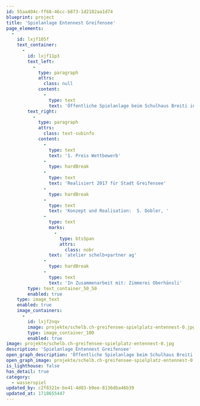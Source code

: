 ```yaml
---
id: 55aa404c-ff68-46cc-b873-1d2182aa1d74
blueprint: project
title: 'Spielanlage Entennest Greifensee'
page_elements:
  -
    id: lxjf105f
    text_container:
      -
        id: lxjf11p3
        text_left:
          -
            type: paragraph
            attrs:
              class: null
            content:
              -
                type: text
                text: 'Öffentliche Spielanlage beim Schulhaus Breiti in Robinienholz, mit Entennest, Biberburg, grossem Kletterangebot, geschnitztem Wasserspiel'
        text_right:
          -
            type: paragraph
            attrs:
              class: text-subinfo
            content:
              -
                type: text
                text: '1. Preis Wettbewerb'
              -
                type: hardBreak
              -
                type: text
                text: 'Realisiert 2017 für Stadt Greifensee'
              -
                type: hardBreak
              -
                type: text
                text: 'Konzept und Realisation:  S. Dobler, '
              -
                type: text
                marks:
                  -
                    type: btsSpan
                    attrs:
                      class: nobr
                text: 'atelier schelb+partner ag'
              -
                type: hardBreak
              -
                type: text
                text: 'In Zusammenarbeit mit: Zimmerei Oberhänsli'
        type: text_container_50_50
        enabled: true
    type: image_text
    enabled: true
    image_containers:
      -
        id: lxjf2nqv
        image: projekte/schelb.ch-greifensee-spielplatz-entennest-0.jpg
        type: image_container_100
        enabled: true
image: projekte/schelb.ch-greifensee-spielplatz-entennest-0.jpg
description: 'Spielanlage Entennest Greifensee'
open_graph_description: 'Öffentliche Spielanlage beim Schulhaus Breiti in Robinienholz, mit Entennest, Biberburg, grossem Kletterangebot, geschnitztem Wasserspiel'
open_graph_image: projekte/schelb.ch-greifensee-spielplatz-entennest-0.jpg
is_lighthouse: false
has_detail: true
category:
  - wasserspiel
updated_by: c2f8321e-be41-4d83-b9ee-8136dba46b39
updated_at: 1718655447
---
```

